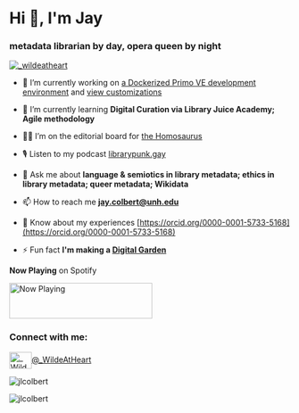 <h1>Hi 👋, I'm Jay</h1>
<h3>metadata librarian by day, opera queen by night</h3>

<p align="left"> <a href="https://twitter.com/_wildeatheart" target="blank"><img src="https://img.shields.io/twitter/follow/_wildeatheart?logo=twitter&style=for-the-badge" alt="_wildeatheart" /></a> </p>

- 🔭 I’m currently working on [a Dockerized Primo VE development environment](https://github.com/jlcolbert/primo-explore-devenv) and [view customizations](https://github.com/jlcolbert/primo-explore-views)

- 🌱 I’m currently learning **Digital Curation via Library Juice Academy; Agile methodology**

- 🏳️‍🌈 I’m on the editorial board for [the Homosaurus](http://homosaurus.org/)

- 🎙 Listen to my podcast [librarypunk.gay](https://www.librarypunk.gay/)

- 💬 Ask me about **language & semiotics in library metadata; ethics in library metadata; queer metadata; Wikidata**

- 📫 How to reach me **jay.colbert@unh.edu**

- 📄 Know about my experiences [https://orcid.org/0000-0001-5733-5168](https://orcid.org/0000-0001-5733-5168)

- ⚡ Fun fact **I'm making a [Digital Garden](https://wilde-at-heart.garden)**

**Now Playing** on Spotify

<a href="https://now-playing-jlcolbert.vercel.app/now-playing?open">
  <img src="https://now-playing-jlcolbert.vercel.app/now-playing" width="256" height="64" alt="Now Playing"/>
</a>

<h3 align="left">Connect with me:</h3>
<p align="left">
<a href="https://twitter.com/_WildeAtHeart" target="blank"><img align="center" src="https://raw.githubusercontent.com/rahuldkjain/github-profile-readme-generator/master/src/images/icons/Social/twitter.svg" alt="_WildeAtHeart" height="30" width="40" />@_WildeAtHeart</a>
</p>

<p><img align="center" src="https://github-readme-stats.vercel.app/api?username=jlcolbert&show_icons=true&locale=en" alt="jlcolbert" /></p>
<p><img align="center" src="https://github-readme-streak-stats.herokuapp.com/?user=jlcolbert&" alt="jlcolbert" /></p>
